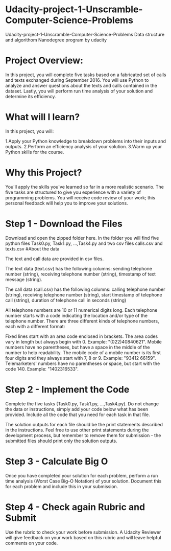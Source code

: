 # Udacity-project-1-Unscramble-Computer-Science-Problems
Udacity-project-1-Unscramble-Computer-Science-Problems Data structure and algorithom Nanodegree program by udacity


# Project Overview:



In this project, you will complete five tasks based on a fabricated set of calls and texts exchanged during September 2016.
You will use Python to analyze and answer questions about the texts and calls contained in the dataset.
Lastly, you will perform run time analysis of your solution and determine its efficiency.


# What will I learn?


In this project, you will:

1.Apply your Python knowledge to breakdown problems into their inputs and outputs.
2.Perform an efficiency analysis of your solution.
3.Warm up your Python skills for the course.


# Why this Project?



You'll apply the skills you've learned so far in a more realistic scenario. 
The five tasks are structured to give you experience with a variety of programming problems.
You will receive code review of your work; this personal feedback will help you to improve your solutions.


# Step 1 - Download the Files




Download and open the zipped folder here.
In the folder you will find five python files Task0.py, Task1.py, ...,Task4.py and two csv files calls.csv and texts.csv
#About the data


The text and call data are provided in csv files.

The text data (text.csv) has the following columns: sending telephone number (string),
receiving telephone number (string), timestamp of text message (string).

The call data (call.csv) has the following columns: calling telephone number (string),
receiving telephone number (string), start timestamp of telephone call (string),
duration of telephone call in seconds (string)

All telephone numbers are 10 or 11 numerical digits long.
Each telephone number starts with a code indicating the location and/or type of the telephone number. 
There are three different kinds of telephone numbers, each with a different format:

Fixed lines start with an area code enclosed in brackets. 
The area codes vary in length but always begin with 0. Example: "(022)40840621".
Mobile numbers have no parentheses, but have a space in the middle of the number to help readability.
The mobile code of a mobile number is its first four digits and they always start with 7, 8 or 9.
Example: "93412 66159". Telemarketers' numbers have no parentheses or space, but start with the code 140. Example: "1402316533". 

# Step 2 - Implement the Code


Complete the five tasks (Task0.py, Task1.py, ...,Task4.py). 
Do not change the data or instructions, simply add your code below what has been provided. 
Include all the code that you need for each task in that file.

The solution outputs for each file should be the print statements described in the instructions.
Feel free to use other print statements during the development process, 
but remember to remove them for submission - the submitted files should print only the solution outputs.

# Step 3 - Calculate Big O



Once you have completed your solution for each problem, perform a run time analysis (Worst Case Big-O Notation) of your solution.
Document this for each problem and include this in your submission.


# Step 4 - Check again Rubric and Submit


Use the rubric to check your work before submission.
A Udacity Reviewer will give feedback on your work based on this rubric and will leave helpful comments on your code.
